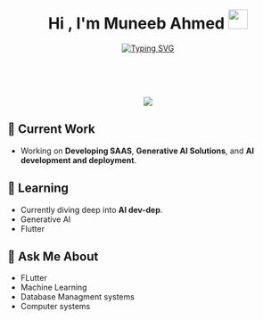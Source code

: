 <h1 align="center">Hi , I'm Muneeb Ahmed <img src="https://media.giphy.com/media/hvRJCLFzcasrR4ia7z/giphy.gif" width="35"></h1>
<p align="center">
<a href="https://git.io/typing-svg"><img src="https://readme-typing-svg.demolab.com?font=Pixelify+Sans&size=50&duration=3500&pause=500&color=5BFB39B8&center=true&vCenter=true&width=900&lines=Passionate+problem+solver;Development+Buff" alt="Typing SVG" /></a>
</p>
<br />
<br />
<br />
<!-- <img align="center" src="https://github-readme-stats.vercel.app/api?username=hydra-bolt&include_all_commits=true&count_private=true&show_icons=true&line_height=30&title_color=CDB4DB&icon_color=CDB4DB&text_color=D3D3D3&bg_color=0A0A0A" alt="Hydra's Github Stats"> -->
<p align="center">
    <img src="https://skillicons.dev/icons?i=html,css,c,cpp,qt,flask,mongodb,nodejs,express,python,tensorflow,js,react,ai" />
  </a>
</p>


## 🔭 Current Work
- Working on **Developing SAAS**, **Generative AI Solutions**, and **AI development and deployment**.

## 🌱 Learning
- Currently diving deep into **AI dev-dep**.
- Generative AI
- Flutter
## 💬 Ask Me About
- FLutter
- Machine Learning
- Database Managment systems
- Computer systems


